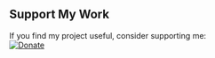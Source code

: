 ## Support My Work
If you find my project useful, consider supporting me:  
[![Donate](https://img.shields.io/badge/Donate-Buy_a_Coffee_☕-orange)](https://paypal.me/ShoppingMirror)
